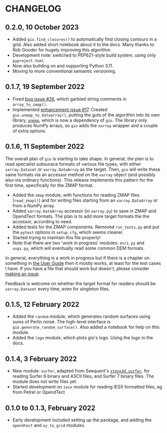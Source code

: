 # CHANGELOG

## 0.2.0, 10 October 2023

- Added `gio.find_closures()` to automatically find closing contours in a grid. Also added short notebook about it to the docs. Many thanks to Rob Gooder for hugely improving this algorithm.
- Development note: switched to PEP621-style build system, using only `pyproject.toml`.
- Now also building on and supporting Python 3.11.
- Moving to more conventional semantic versioning.


## 0.1.7, 19 September 2022

- Fixed [bug issue #26](https://github.com/agilescientific/gio/issues/26), which garbled string comments in `array_to_zmap()`.
- Implemented [enhancement issue #17](https://github.com/agilescientific/gio/issues/17). Created `gio.unmap_to_dataarray()`, putting the guts of the algorithm into its own library, [`unmap`](https://kwinkunks.github.io/unmap), which is now a dependency of `gio`. The library only produces NumPy arrays, so `gio` adds the `xarray` wrapper and a couple of extra options. 


## 0.1.6, 11 September 2022

The overall plan of `gio` is starting to take shape. In general, the plan is to read specialist subsurace formats of various file types, with either `xarray.Dataset` or `xarray.DataArray` as the target. Then, `gio` will write these same formats via an accessor method on the `xarray` object (and possibly also via ordinary functions). This release implements this pattern for the first time, specifically for the ZMAP format.

- Added the `zmap` module, with functions for reading ZMAP files (`read_zmap()`) and for writing files starting from an `xarray.DataArray` or from a NumPy array.
- Added `xarray.DataArray` accessor (in `xarray.py`) to save in ZMAP and OpendTect formats. The plan is to add more target formats the the accessor, according to need.
- Added tests for the ZMAP components. Removed `run_tests.py` and put the `pytest` options in `setup.cfg`, which seems cleaner.
- Started trying to maintain this file properly!
- Note that there are two 'work in progress' modules: `esri.py` and `usgs.py`, which will eventually read some common DEM formats.

In general, everything is a work in progress but if there is a chapter on something in [the User Guide](https://code.agilescientific.com/gio/index.html#user-guide) then it mostly works, at least for the test cases I have. If you have a file that should work but doesn't, please consider [making an issue](https://github.com/agilescientific/gio/issues).

Feedback is welcome on whether the target format for readers should be `xarray.Dataset` every time, even for singleton files.


## 0.1.5, 12 February 2022

- Added the `random` module, which generates random surfaces using sums of Perlin noise. The high-level interface is `gio.generate_random_surface()`. Also added a notebook for help on this module.
- Added the `logo` module, which plots gio's logo. Using the logo in the docs.


## 0.1.4, 3 February 2022

- New module: `surfer`, adapted from Seequent's [`steno3d_surfer`](https://pypi.org/project/steno3d_surfer), for reading Surfer 6 binary and ASCII files, and Surfer 7 binary files. The module does not write files yet.
- Started development on `iesx` module for reading IESX formatted files, eg from Petrel or OpendTect


## 0.1.0 to 0.1.3, February 2022

- Early development included setting up the package, and adding the `opendtect` and `xy_to_grid` modules.
